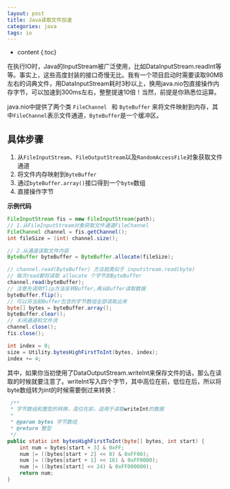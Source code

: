 ```yaml
---
layout: post
title: Java读取文件加速
categories: java
tags: io
---
```


* content
{:toc}

在执行IO时，Java的InputStream被广泛使用，比如DataInputStream.readInt等等。事实上，这些高度封装的接口奇慢无比。我有一个项目启动时需要读取90MB左右的词典文件，用DataInputStream耗时3秒以上，换用java.nio包直接操作内存字节，可以加速到300ms左右，整整提速10倍！当然，前提是你熟悉位运算。



java.nio中提供了两个类 `FileChannel ` 和 `ByteBuffer` 来将文件映射到内存，其中`FileChannel`表示文件通道，`ByteBuffer`是一个缓冲区。

## 具体步骤

1. 从`FileInputStream`、`FileOutputStream`以及`RandomAccessFile`对象获取文件通道
2. 将文件内存映射到`ByteBuffer`
3. 通过`byteBuffer.array()`接口得到一个`byte`数组
4. 直接操作字节

**示例代码**

```java
FileInputStream fis = new FileInputStream(path);
// 1.从FileInputStream对象获取文件通道FileChannel
FileChannel channel = fis.getChannel();
int fileSize = (int) channel.size();

// 2.从通道读取文件内容
ByteBuffer byteBuffer = ByteBuffer.allocate(fileSize);

// channel.read(ByteBuffer) 方法就类似于 inputstream.read(byte)
// 每次read都将读取 allocate 个字节到ByteBuffer
channel.read(byteBuffer);
// 注意先调用flip方法反转Buffer,再从Buffer读取数据
byteBuffer.flip();
// 可以将当前Buffer包含的字节数组全部读取出来
byte[] bytes = byteBuffer.array();
byteBuffer.clear();
// 关闭通道和文件流
channel.close();
fis.close();

int index = 0;
size = Utility.bytesHighFirstToInt(bytes, index);
index += 4;
```

其中，如果你当初使用了DataOutputStream.writeInt来保存文件的话，那么在读取的时候就要注意了。writeInt写入四个字节，其中高位在前，低位在后，所以将byte数组转为int的时候需要倒过来转换：

```java
 /**
 * 字节数组和整型的转换，高位在前，适用于读取writeInt的数据
 *
 * @param bytes 字节数组
 * @return 整型
 */
public static int bytesHighFirstToInt(byte[] bytes, int start) {
    int num = bytes[start + 3] & 0xFF;
    num |= ((bytes[start + 2] << 8) & 0xFF00);
    num |= ((bytes[start + 1] << 16) & 0xFF0000);
    num |= ((bytes[start] << 24) & 0xFF000000);
    return num;
}
```